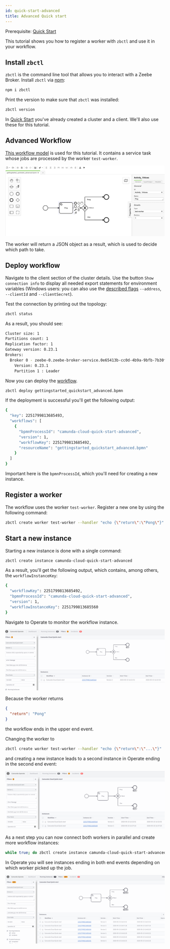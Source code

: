 ```yaml
---
id: quick-start-advanced
title: Advanced Quick start
---
```


Prerequisite: [Quick Start](./gettingstarted_quick-start.md)

This tutorial shows you how to register a worker with `zbctl` and use it in your workflow.

## Install `zbctl`

`zbctl` is the command line tool that allows you to interact with a Zeebe Broker. Install `zbctl` via [npm](https://www.npmjs.com/package/zbctl):

```bash
npm i zbctl
```

Print the version to make sure that `zbctl` was installed:

```bash
zbctl version
```

In [Quick Start](./gettingstarted_quick-start.md) you've already created a cluster and a client. We'll also use these for this tutorial.

## Advanced Workflow

[This workflow model](./assets/gettingstarted_quickstart_advanced.bpmn) is used for this tutorial. It contains a service task whose jobs are processed by the worker `test-worker`.

![workflow](./assets/zeebe-modeler-advanced.png)

The worker will return a JSON object as a result, which is used to decide which path to take.

## Deploy workflow

Navigate to the client section of the cluster details. Use the button `Show connection info` to display all needed export statements for environment variables (Windows users: you can also use the [described flags](https://www.npmjs.com/package/zbctl#usage) `--address`, `--clientId` and `--clientSecret`).

Test the connection by printing out the topology:

```bash
zbctl status
```

As a result, you should see:

```bash
Cluster size: 1
Partitions count: 1
Replication factor: 1
Gateway version: 0.23.1
Brokers:
  Broker 0 - zeebe-0.zeebe-broker-service.0e65413b-cc0d-4b9a-9bfb-7b30f81a739a-zeebe.svc.cluster.local:26501
    Version: 0.23.1
    Partition 1 : Leader
```

Now you can deploy the [workflow](./assets/gettingstarted_quickstart_advanced.bpmn).

```bash
zbctl deploy gettingstarted_quickstart_advanced.bpmn
```

If the deployment is successful you'll get the following output:

```bash
{
  "key": 2251799813685493,
  "workflows": [
    {
      "bpmnProcessId": "camunda-cloud-quick-start-advanced",
      "version": 1,
      "workflowKey": 2251799813685492,
      "resourceName": "gettingstarted_quickstart_advanced.bpmn"
    }
  ]
}
```

Important here is the `bpmnProcessId`, which you'll need for creating a new instance.

## Register a worker

The workflow uses the worker `test-worker`. Register a new one by using the following command:

```bash
zbctl create worker test-worker --handler "echo {\"return\":\"Pong\"}"
```

## Start a new instance

Starting a new instance is done with a single command:

```bash
zbctl create instance camunda-cloud-quick-start-advanced
```

As a result, you'll get the following output, which contains, among others, the `workflowInstanceKey`:

```bash
{
  "workflowKey": 2251799813685492,
  "bpmnProcessId": "camunda-cloud-quick-start-advanced",
  "version": 1,
  "workflowInstanceKey": 2251799813685560
}
```

Navigate to Operate to monitor the workflow instance.

![operate-instances](assets/operate-advanced-instances-pong.png)

Because the worker returns

```json
{
  "return": "Pong"
}
```

the workflow ends in the upper end event.

Changing the worker to

```bash
zbctl create worker test-worker --handler "echo {\"return\":\"...\"}"
```

and creating a new instance leads to a second instance in Operate ending in the second end event:

![operate-instance](assets/operate-advanced-instances-other.png)

As a next step you can now connect both workers in parallel and create more workflow instances:

```bash
while true; do zbctl create instance camunda-cloud-quick-start-advanced; sleep 1; done
```

In Operate you will see instances ending in both end events depending on which worker picked up the job.

![operate-instances](assets/operate-advanced-instances.png)

